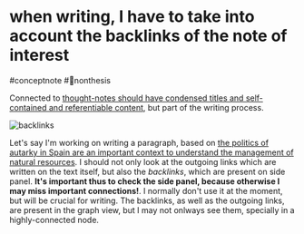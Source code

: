 # when writing, I have to take into account  the backlinks of the note of interest 
#conceptnote #🚫nonthesis 

Connected to [thought-notes should have condensed titles and self-contained and referentiable content](thought-notes%20should%20have%20condensed%20titles%20and%20self-contained%20and%20referentiable%20content.md), but part of the writing process. 

![backlinks](backlinks.png)

Let's say I'm working on writing a paragraph, based on [the politics of autarky in Spain are an important context to understand the management of natural resources](the%20politics%20of%20autarky%20in%20Spain%20are%20an%20important%20context%20to%20understand%20the%20management%20of%20natural%20resources.md). I should not only look at the outgoing links which are written on the text itself, but also the *backlinks*, which are present on side panel. **It's important thus to check the side panel, because otherwise I may miss important connections!**. I normally don't use it at the moment, but will be crucial for writing. The backlinks, as well as the outgoing links, are present in the graph view, but I may not onlways see them, specially in a highly-connected node. 







